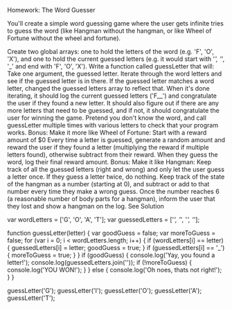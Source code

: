 Homework: The Word Guesser

You'll create a simple word guessing game where the user gets infinite tries to guess the word (like Hangman without the hangman, or like Wheel of Fortune without the wheel and fortune).

Create two global arrays: one to hold the letters of the word (e.g. 'F', 'O', 'X'), and one to hold the current guessed letters (e.g. it would start with '_', '_', '_' and end with 'F', 'O', 'X').
Write a function called guessLetter that will:
Take one argument, the guessed letter.
Iterate through the word letters and see if the guessed letter is in there.
If the guessed letter matches a word letter, changed the guessed letters array to reflect that.
When it's done iterating, it should log the current guessed letters ('F__')
and congratulate the user if they found a new letter.
It should also figure out if there are any more letters that need to be guessed,
and if not, it should congratulate the user for winning the game.
Pretend you don't know the word, and call guessLetter multiple times with various letters to check that your program works.
Bonus: Make it more like Wheel of Fortune:
Start with a reward amount of $0
Every time a letter is guessed, generate a random amount and reward the user if they found a letter (multiplying the reward if multiple letters found), otherwise subtract from their reward.
When they guess the word, log their final reward amount.
Bonus: Make it like Hangman:
Keep track of all the guessed letters (right and wrong) and only let the user guess a letter once. If they guess a letter twice, do nothing.
Keep track of the state of the hangman as a number (starting at 0), and subtract or add to that number every time they make a wrong guess.
Once the number reaches 6 (a reasonable number of body parts for a hangman), inform the user that they lost and show a hangman on the log.
See Solution 

var wordLetters     = ['G', 'O', 'A', 'T'];
var guessedLetters  = ['_', '_', '_', '_'];

function guessLetter(letter) {
    var goodGuess = false;
    var moreToGuess = false;
    for (var i = 0; i < wordLetters.length; i++) {
        if (wordLetters[i] == letter) {
            guessedLetters[i] = letter;
            goodGuess = true;
        }
        if (guessedLetters[i] == '_') {
            moreToGuess = true;
        }
    }
    if (goodGuess) {
        console.log('Yay, you found a letter!');
        console.log(guessedLetters.join(''));
        if (!moreToGuess) {
            console.log('YOU WON!');
        } 
    } else {
        console.log('Oh noes, thats not right!');
    }
}

guessLetter('G');
guessLetter('I');
guessLetter('O');
guessLetter('A');
guessLetter('T');
